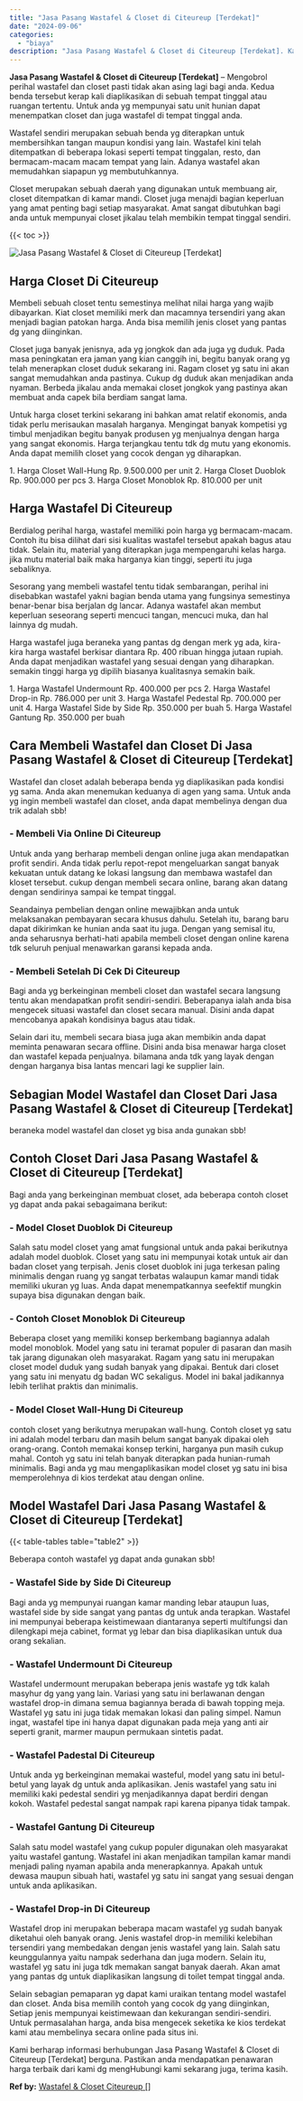 ```yaml
---
title: "Jasa Pasang Wastafel & Closet di Citeureup [Terdekat]"
date: "2024-09-06"
categories: 
  - "biaya"
description: "Jasa Pasang Wastafel & Closet di Citeureup [Terdekat]. Kami berharap informasi berhubungan Jasa Pasang Wastafel & Closet di Citeureup [Terdekat] berguna. P..."
---
```


**Jasa Pasang Wastafel & Closet di Citeureup \[Terdekat\]** – Mengobrol perihal wastafel dan closet pasti tidak akan asing lagi bagi anda. Kedua benda tersebut kerap kali diaplikasikan di sebuah tempat tinggal atau ruangan tertentu. Untuk anda yg mempunyai satu unit hunian dapat menempatkan closet dan juga wastafel di tempat tinggal anda.

Wastafel sendiri merupakan sebuah benda yg diterapkan untuk membersihkan tangan maupun kondisi yang lain. Wastafel kini telah ditempatkan di beberapa lokasi seperti tempat tinggalan, resto, dan bermacam-macam macam tempat yang lain. Adanya wastafel akan memudahkan siapapun yg membutuhkannya.

Closet merupakan sebuah daerah yang digunakan untuk membuang air, closet ditempatkan di kamar mandi. Closet juga menajdi bagian keperluan yang amat penting bagi setiap masyarakat. Amat sangat dibutuhkan bagi anda untuk mempunyai closet jikalau telah membikin tempat tinggal sendiri.

{{< toc >}}

![Jasa Pasang Wastafel & Closet di Citeureup [Terdekat]](/images/wastafel-closet-murah47.png)

## Harga Closet Di Citeureup

Membeli sebuah closet tentu semestinya melihat nilai harga yang wajib dibayarkan. Kiat closet memiliki merk dan macamnya tersendiri yang akan menjadi bagian patokan harga. Anda bisa memilih jenis closet yang pantas dg yang diinginkan.

Closet juga banyak jenisnya, ada yg jongkok dan ada juga yg duduk. Pada masa peningkatan era jaman yang kian canggih ini, begitu banyak orang yg telah menerapkan closet duduk sekarang ini. Ragam closet yg satu ini akan sangat memudahkan anda pastinya. Cukup dg duduk akan menjadikan anda nyaman. Berbeda jikalau anda memakai closet jongkok yang pastinya akan membuat anda capek bila berdiam sangat lama.

Untuk harga closet terkini sekarang ini bahkan amat relatif ekonomis, anda tidak perlu merisaukan masalah harganya. Mengingat banyak kompetisi yg timbul menjadikan begitu banyak produsen yg menjualnya dengan harga yang sangat ekonomis. Harga terjangkau tentu tdk dg mutu yang ekonomis. Anda dapat memilih closet yang cocok dengan yg diharapkan.

1\. Harga Closet Wall-Hung Rp. 9.500.000 per unit 2. Harga Closet Duoblok Rp. 900.000 per pcs 3. Harga Closet Monoblok Rp. 810.000 per unit

## Harga Wastafel Di Citeureup

Berdialog perihal harga, wastafel memiliki poin harga yg bermacam-macam. Contoh itu bisa dilihat dari sisi kualitas wastafel tersebut apakah bagus atau tidak. Selain itu, material yang diterapkan juga mempengaruhi kelas harga. jika mutu material baik maka harganya kian tinggi, seperti itu juga sebaliknya.

Sesorang yang membeli wastafel tentu tidak sembarangan, perihal ini disebabkan wastafel yakni bagian benda utama yang fungsinya semestinya benar-benar bisa berjalan dg lancar. Adanya wastafel akan membut keperluan seseorang seperti mencuci tangan, mencuci muka, dan hal lainnya dg mudah.

Harga wastafel juga beraneka yang pantas dg dengan merk yg ada, kira-kira harga wastafel berkisar diantara Rp. 400 ribuan hingga jutaan rupiah. Anda dapat menjadikan wastafel yang sesuai dengan yang diharapkan. semakin tinggi harga yg dipilih biasanya kualitasnya semakin baik.

1\. Harga Wastafel Undermount Rp. 400.000 per pcs 2. Harga Wastafel Drop-in Rp. 786.000 per unit 3. Harga Wastafel Pedestal Rp. 700.000 per unit 4. Harga Wastafel Side by Side Rp. 350.000 per buah 5. Harga Wastafel Gantung Rp. 350.000 per buah

## Cara Membeli Wastafel dan Closet Di Jasa Pasang Wastafel & Closet di Citeureup \[Terdekat\]

Wastafel dan closet adalah beberapa benda yg diaplikasikan pada kondisi yg sama. Anda akan menemukan keduanya di agen yang sama. Untuk anda yg ingin membeli wastafel dan closet, anda dapat membelinya dengan dua trik adalah sbb!

### \- Membeli Via Online Di Citeureup

Untuk anda yang berharap membeli dengan online juga akan mendapatkan profit sendiri. Anda tidak perlu repot-repot mengeluarkan sangat banyak kekuatan untuk datang ke lokasi langsung dan membawa wastafel dan kloset tersebut. cukup dengan membeli secara online, barang akan datang dengan sendirinya sampai ke tempat tinggal.

Seandainya pembelian dengan online mewajibkan anda untuk melaksanakan pembayaran secara khusus dahulu. Setelah itu, barang baru dapat dikirimkan ke hunian anda saat itu juga. Dengan yang semisal itu, anda seharusnya berhati-hati apabila membeli closet dengan online karena tdk seluruh penjual menawarkan garansi kepada anda.

### \- Membeli Setelah Di Cek Di Citeureup

Bagi anda yg berkeinginan membeli closet dan wastafel secara langsung tentu akan mendapatkan profit sendiri-sendiri. Beberapanya ialah anda bisa mengecek situasi wastafel dan closet secara manual. Disini anda dapat mencobanya apakah kondisinya bagus atau tidak.

Selain dari itu, membeli secara biasa juga akan membikin anda dapat meminta penawaran secara offline. Disini anda bisa menawar harga closet dan wastafel kepada penjualnya. bilamana anda tdk yang layak dengan dengan harganya bisa lantas mencari lagi ke supplier lain.

## Sebagian Model Wastafel dan Closet Dari Jasa Pasang Wastafel & Closet di Citeureup \[Terdekat\]

beraneka model wastafel dan closet yg bisa anda gunakan sbb!

## Contoh Closet Dari Jasa Pasang Wastafel & Closet di Citeureup \[Terdekat\]

Bagi anda yang berkeinginan membuat closet, ada beberapa contoh closet yg dapat anda pakai sebagaimana berikut:

### \- Model Closet Duoblok Di Citeureup

Salah satu model closet yang amat fungsional untuk anda pakai berikutnya adalah model duoblok. Closet yang satu ini mempunyai kotak untuk air dan badan closet yang terpisah. Jenis closet duoblok ini juga terkesan paling minimalis dengan ruang yg sangat terbatas walaupun kamar mandi tidak memiliki ukuran yg luas. Anda dapat menempatkannya seefektif mungkin supaya bisa digunakan dengan baik.

### \- Contoh Closet Monoblok Di Citeureup

Beberapa closet yang memiliki konsep berkembang bagiannya adalah model monoblok. Model yang satu ini teramat populer di pasaran dan masih tak jarang digunakan oleh masyarakat. Ragam yang satu ini merupakan closet model duduk yang sudah banyak yang dipakai. Bentuk dari closet yang satu ini menyatu dg badan WC sekaligus. Model ini bakal jadikannya lebih terlihat praktis dan minimalis.

### \- Model Closet Wall-Hung Di Citeureup

contoh closet yang berikutnya merupakan wall-hung. Contoh closet yg satu ini adalah model terbaru dan masih belum sangat banyak dipakai oleh orang-orang. Contoh memakai konsep terkini, harganya pun masih cukup mahal. Contoh yg satu ini telah banyak diterapkan pada hunian-rumah minimalis. Bagi anda yg mau mengaplikasikan model closet yg satu ini bisa memperolehnya di kios terdekat atau dengan online.

## Model Wastafel Dari Jasa Pasang Wastafel & Closet di Citeureup \[Terdekat\]

{{< table-tables table="table2" >}}

Beberapa contoh wastafel yg dapat anda gunakan sbb!

### \- Wastafel Side by Side Di Citeureup

Bagi anda yg mempunyai ruangan kamar manding lebar ataupun luas, wastafel side by side sangat yang pantas dg untuk anda terapkan. Wastafel ini mempunyai beberapa keistimewaan diantaranya seperti multifungsi dan dilengkapi meja cabinet, format yg lebar dan bisa diaplikasikan untuk dua orang sekalian.

### \- Wastafel Undermount Di Citeureup

Wastafel undermount merupakan beberapa jenis wastafe yg tdk kalah masyhur dg yang yang lain. Variasi yang satu ini berlawanan dengan wastafel drop-in dimana semua bagiannya berada di bawah topping meja. Wastafel yg satu ini juga tidak memakan lokasi dan paling simpel. Namun ingat, wastafel tipe ini hanya dapat digunakan pada meja yang anti air seperti granit, marmer maupun permukaan sintetis padat.

### \- Wastafel Padestal Di Citeureup

Untuk anda yg berkeinginan memakai wasteful, model yang satu ini betul-betul yang layak dg untuk anda aplikasikan. Jenis wastafel yang satu ini memiliki kaki pedestal sendiri yg menjadikannya dapat berdiri dengan kokoh. Wastafel pedestal sangat nampak rapi karena pipanya tidak tampak.

### \- Wastafel Gantung Di Citeureup

Salah satu model wastafel yang cukup populer digunakan oleh masyarakat yaitu wastafel gantung. Wastafel ini akan menjadikan tampilan kamar mandi menjadi paling nyaman apabila anda menerapkannya. Apakah untuk dewasa maupun sibuah hati, wastafel yg satu ini sangat yang sesuai dengan untuk anda aplikasikan.

### \- Wastafel Drop-in Di Citeureup

Wastafel drop ini merupakan beberapa macam wastafel yg sudah banyak diketahui oleh banyak orang. Jenis wastafel drop-in memiliki kelebihan tersendiri yang membedakan dengan jenis wastafel yang lain. Salah satu keunggulannya yaitu nampak sederhana dan juga modern. Selain itu, wastafel yg satu ini juga tdk memakan sangat banyak daerah. Akan amat yang pantas dg untuk diaplikasikan langsung di toilet tempat tinggal anda.

Selain sebagian pemaparan yg dapat kami uraikan tentang model wastafel dan closet. Anda bisa memilih contoh yang cocok dg yang diinginkan, Setiap jenis mempunyai keistimewaan dan kekurangan sendiri-sendiri. Untuk permasalahan harga, anda bisa mengecek seketika ke kios terdekat kami atau membelinya secara online pada situs ini.

Kami berharap informasi berhubungan Jasa Pasang Wastafel & Closet di Citeureup \[Terdekat\] berguna. Pastikan anda mendapatkan penawaran harga terbaik dari kami dg mengHubungi kami sekarang juga, terima kasih.

**Ref by:** [Wastafel & Closet Citeureup []](https://id.wikipedia.org/wiki/Wastafel)
